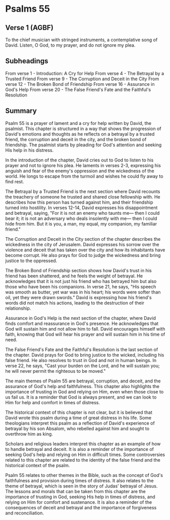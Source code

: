 # Psalms 55

## Verse 1 (AGBF)

To the chief musician with stringed instruments, a contemplative song of David. Listen, O God, to my prayer, and do not ignore my plea.

## Subheadings

From verse 1 - Introduction: A Cry for Help
From verse 4 - The Betrayal by a Trusted Friend
From verse 9 - The Corruption and Deceit in the City
From verse 12 - The Broken Bond of Friendship
From verse 16 - Assurance in God's Help
From verse 20 - The False Friend's Fate and the Faithful's Resolution

## Summary

Psalm 55 is a prayer of lament and a cry for help written by David, the psalmist. This chapter is structured in a way that shows the progression of David's emotions and thoughts as he reflects on a betrayal by a trusted friend, the corruption and deceit in the city, and the broken bond of friendship. The psalmist starts by pleading for God's attention and seeking His help in his distress.

In the introduction of the chapter, David cries out to God to listen to his prayer and not to ignore his plea. He laments in verses 2-3, expressing his anguish and fear of the enemy's oppression and the wickedness of the world. He longs to escape from the turmoil and wishes he could fly away to find rest.

The Betrayal by a Trusted Friend is the next section where David recounts the treachery of someone he trusted and shared close fellowship with. He describes how this person has turned against him, and their friendship turned into hostility. In verses 12-14, David expresses his disappointment and betrayal, saying, "For it is not an enemy who taunts me— then I could bear it; it is not an adversary who deals insolently with me— then I could hide from him. But it is you, a man, my equal, my companion, my familiar friend."

The Corruption and Deceit in the City section of the chapter describes the wickedness in the city of Jerusalem. David expresses his sorrow over the violence and deceit that has taken over the city and how its inhabitants have become corrupt. He also prays for God to judge the wickedness and bring justice to the oppressed.

The Broken Bond of Friendship section shows how David's trust in his friend has been shattered, and he feels the weight of betrayal. He acknowledges that it is not just his friend who has betrayed him but also those who have been his companions. In verse 21, he says, "His speech was smooth as butter, yet war was in his heart; his words were softer than oil, yet they were drawn swords." David is expressing how his friend's words did not match his actions, leading to the destruction of their relationship.

Assurance in God's Help is the next section of the chapter, where David finds comfort and reassurance in God's presence. He acknowledges that God will sustain him and not allow him to fall. David encourages himself with faith, knowing that God will hear his prayer and will sustain him in his time of need.

The False Friend's Fate and the Faithful's Resolution is the last section of the chapter. David prays for God to bring justice to the wicked, including his false friend. He also resolves to trust in God and not in human beings. In verse 22, he says, "Cast your burden on the Lord, and he will sustain you; he will never permit the righteous to be moved."

The main themes of Psalm 55 are betrayal, corruption, and deceit, and the assurance of God's help and faithfulness. This chapter also highlights the importance of trusting in God and relying on Him, even when those close to us fail us. It is a reminder that God is always present, and we can look to Him for help and comfort in times of distress.

The historical context of this chapter is not clear, but it is believed that David wrote this psalm during a time of great distress in his life. Some theologians interpret this psalm as a reflection of David's experience of betrayal by his son Absalom, who rebelled against him and sought to overthrow him as king.

Scholars and religious leaders interpret this chapter as an example of how to handle betrayal and deceit. It is also a reminder of the importance of seeking God's help and relying on Him in difficult times. Some controversies related to this chapter are related to the identity of the false friend and the historical context of the psalm.

Psalm 55 relates to other themes in the Bible, such as the concept of God's faithfulness and provision during times of distress. It also relates to the theme of betrayal, which is seen in the story of Judas' betrayal of Jesus. The lessons and morals that can be taken from this chapter are the importance of trusting in God, seeking His help in times of distress, and relying on Him for comfort and sustenance. It is also a reminder of the consequences of deceit and betrayal and the importance of forgiveness and reconciliation.